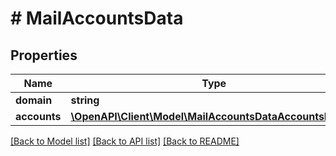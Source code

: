 # # MailAccountsData

## Properties

Name | Type | Description | Notes
------------ | ------------- | ------------- | -------------
**domain** | **string** |  | [optional]
**accounts** | [**\OpenAPI\Client\Model\MailAccountsDataAccountsInner[]**](MailAccountsDataAccountsInner.md) |  | [optional]

[[Back to Model list]](../../README.md#models) [[Back to API list]](../../README.md#endpoints) [[Back to README]](../../README.md)
